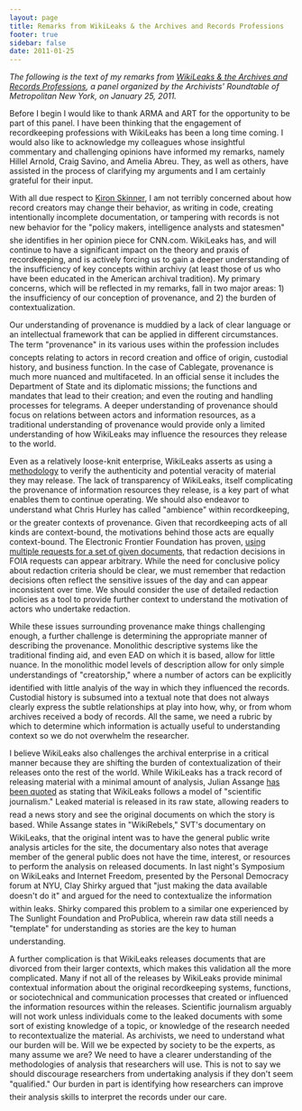 ```yaml
---
layout: page
title: Remarks from WikiLeaks & the Archives and Records Professions 
footer: true
sidebar: false
date: 2011-01-25
---
```


*The following is the text of my remarks from [WikiLeaks & the Archives and Records Professions][1], a panel organized by the Archivists' Roundtable of Metropolitan New York, on January 25, 2011.*

Before I begin I would like to thank ARMA and ART for the opportunity to be part of this panel. I have been thinking that the engagement of recordkeeping professions with WikiLeaks has been a long time coming. I would also like to acknowledge my colleagues whose insightful commentary and challenging opinions have informed my remarks, namely Hillel Arnold, Craig Savino, and Amelia Abreu. They, as well as others, have assisted in the process of clarifying my arguments and I am certainly grateful for their input.

With all due respect to [Kiron Skinner][3], I am not terribly concerned about how record creators may change their behavior, as writing in code, creating intentionally incomplete documentation, or tampering with records is not new behavior for the "policy makers, intelligence analysts and statesmen" she identifies in her opinion piece for CNN.com. WikiLeaks has, and will continue to have a significant impact on the theory and praxis of recordkeeping, and is actively forcing us to gain a deeper understanding of the insufficiency of key concepts within archivy (at least those of us who have been educated in the American archival tradition). My primary concerns, which will be reflected in my remarks, fall in two major areas: 1) the insufficiency of our conception of provenance, and 2) the burden of contextualization.

Our understanding of provenance is muddied by a lack of clear language or an intellectual framework that can be applied in different circumstances. The term "provenance" in its various uses within the profession includes concepts relating to actors in record creation and office of origin, custodial history, and business function. In the case of Cablegate, provenance is much more nuanced and multifaceted. In an official sense it includes the Department of State and its diplomatic missions; the functions and mandates that lead to their creation; and even the routing and handling processes for telegrams. A deeper understanding of provenance should focus on relations between actors and information resources, as a traditional understanding of provenance would provide only a limited understanding of how WikiLeaks may influence the resources they release to the world.

Even as a relatively loose-knit enterprise, WikiLeaks asserts as using a [methodology][4] to verify the authenticity and potential veracity of material they may release. The lack of transparency of WikiLeaks, itself complicating the provenance of information resources they release, is a key part of what enables them to continue operating. We should also endeavor to understand what Chris Hurley has called "ambience" within recordkeeping, or the greater contexts of provenance. Given that recordkeeping acts of all kinds are context-bound, the motivations behind those acts are equally context-bound. The Electronic Frontier Foundation has proven, [using multiple requests for a set of given documents][5], that redaction decisions in FOIA requests can appear arbitrary. While the need for conclusive policy about redaction criteria should be clear, we must remember that redaction decisions often reflect the sensitive issues of the day and can appear inconsistent over time. We should consider the use of detailed redaction policies as a tool to provide further context to understand the motivation of actors who undertake redaction.

While these issues surrounding provenance make things challenging enough, a further challenge is determining the appropriate manner of describing the provenance. Monolithic descriptive systems like the traditional finding aid, and even EAD on which it is based, allow for little nuance. In the monolithic model levels of description allow for only simple understandings of "creatorship," where a number of actors can be explicitly identified with little analyis of the way in which they influenced the records. Custodial history is subsumed into a textual note that does not always clearly express the subtle relationships at play into how, why, or from whom archives received a body of records. All the same, we need a rubric by which to determine which information is actually useful to understanding context so we do not overwhelm the researcher.

I believe WikiLeaks also challenges the archival enterprise in a critical manner because they are shifting the burden of contextualization of their releases onto the rest of the world. While WikiLeaks has a track record of releasing material with a minimal amount of analysis, Julian Assange [has been quoted][6] as stating that WikiLeaks follows a model of "scientific journalism." Leaked material is released in its raw state, allowing readers to read a news story and see the original documents on which the story is based. While Assange states in "WikiRebels," SVT's documentary on WikiLeaks, that the original intent was to have the general public write analysis articles for the site, the documentary also notes that average member of the general public does not have the time, interest, or resources to perform the analysis on released documents. In last night's Symposium on WikiLeaks and Internet Freedom, presented by the Personal Democracy forum at NYU, Clay Shirky argued that "just making the data available doesn't do it" and argued for the need to contextualize the information within leaks. Shirky compared this problem to a similar one experienced by The Sunlight Foundation and ProPublica, wherein raw data still needs a "template" for understanding as stories are the key to human understanding.

A further complication is that WikiLeaks releases documents that are divorced from their larger contexts, which makes this validation all the more complicated. Many if not all of the releases by WikiLeaks provide minimal contextual information about the original recordkeeping systems, functions, or sociotechnical and communication processes that created or influenced the information resources within the releases. Scientific journalism arguably will not work unless individuals come to the leaked documents with some sort of existing knowledge of a topic, or knowledge of the research needed to recontextualize the material. As archivists, we need to understand what our burden will be. Will we be expected by society to be the experts, as many assume we are? We need to have a clearer understanding of the methodologies of analysis that researchers will use. This is not to say we should discourage researchers from undertaking analysis if they don't seem "qualified." Our burden in part is identifying how researchers can improve their analysis skills to interpret the records under our care.

 [1]: http://www.nycarchivists.org/?p=672
 [2]: http://www.cjh.org/videoarchive/1791
 [3]: http://edition.cnn.com/2011/OPINION/01/01/skinner.wikileaks.history/
 [4]: http://wikileaks.ch/About.html
 [5]: https://www.eff.org/deeplinks/2010/12/fbi-arbitrarily-covers-evidence-misconduct
 [6]: http://www.newyorker.com/reporting/2010/06/07/100607fa_fact_khatchadourian?currentPage=all